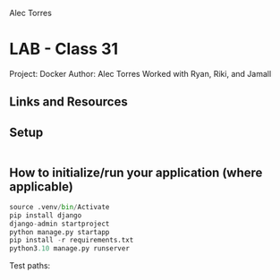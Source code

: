 Alec Torres 
# LAB - Class 31
Project: Docker
Author: Alec Torres
Worked with Ryan, Riki, and Jamall
## Links and Resources

## Setup
```python, django
```
## How to initialize/run your application (where applicable)
```python
source .venv/bin/Activate
pip install django
django-admin startproject
python manage.py startapp
pip install -r requirements.txt
python3.10 manage.py runserver
```
Test paths: